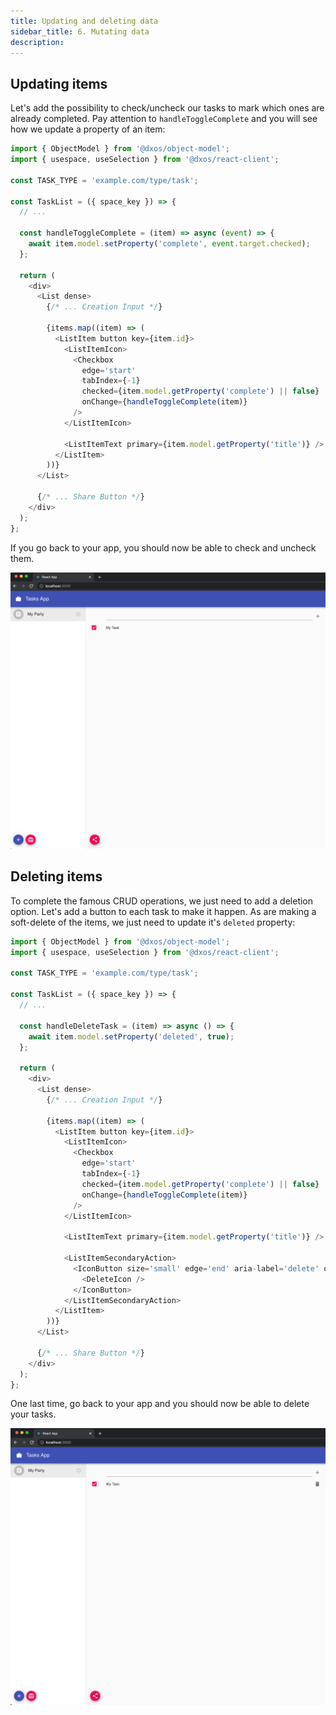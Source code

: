 ```yaml
---
title: Updating and deleting data
sidebar_title: 6. Mutating data
description: 
---
```


## Updating items

Let's add the possibility to check/uncheck our tasks to mark which ones are already completed. Pay attention to `handleToggleComplete` and you will see how we update a property of an item:

```jsx:title=src/components/TaskList.js
import { ObjectModel } from '@dxos/object-model';
import { usespace, useSelection } from '@dxos/react-client';

const TASK_TYPE = 'example.com/type/task';

const TaskList = ({ space_key }) => {
  // ...

  const handleToggleComplete = (item) => async (event) => {
    await item.model.setProperty('complete', event.target.checked);
  };

  return (
    <div>
      <List dense>
        {/* ... Creation Input */}

        {items.map((item) => (
          <ListItem button key={item.id}>
            <ListItemIcon>
              <Checkbox
                edge='start'
                tabIndex={-1}
                checked={item.model.getProperty('complete') || false}
                onChange={handleToggleComplete(item)}
              />
            </ListItemIcon>

            <ListItemText primary={item.model.getProperty('title')} />
          </ListItem>
        ))}
      </List>

      {/* ... Share Button */}
    </div>
  );
};
```

If you go back to your app, you should now be able to check and uncheck them.

![data](images/data-04.png)

## Deleting items

To complete the famous CRUD operations, we just need to add a deletion option. Let's add a button to each task to make it happen. As are making a soft-delete of the items, we just need to update it's `deleted` property:

```jsx:title=src/components/TaskList.js
import { ObjectModel } from '@dxos/object-model';
import { usespace, useSelection } from '@dxos/react-client';

const TASK_TYPE = 'example.com/type/task';

const TaskList = ({ space_key }) => {
  // ...

  const handleDeleteTask = (item) => async () => {
    await item.model.setProperty('deleted', true);
  };

  return (
    <div>
      <List dense>
        {/* ... Creation Input */}

        {items.map((item) => (
          <ListItem button key={item.id}>
            <ListItemIcon>
              <Checkbox
                edge='start'
                tabIndex={-1}
                checked={item.model.getProperty('complete') || false}
                onChange={handleToggleComplete(item)}
              />
            </ListItemIcon>

            <ListItemText primary={item.model.getProperty('title')} />

            <ListItemSecondaryAction>
              <IconButton size='small' edge='end' aria-label='delete' onClick={handleDeleteTask(item)}>
                <DeleteIcon />
              </IconButton>
            </ListItemSecondaryAction>
          </ListItem>
        ))}
      </List>

      {/* ... Share Button */}
    </div>
  );
};
```

One last time, go back to your app and you should now be able to delete your tasks.

![data](images/data-05.png)
